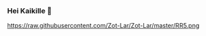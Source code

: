 ### Hei Kaikille 👋

https://raw.githubusercontent.com/Zot-Lar/Zot-Lar/master/RR5.png

<!--
**Zot-Lar/Zot-Lar** is a ✨ _special_ ✨ repository because its `README.md` (this file) appears on your GitHub profile.

Here are some ideas to get you started:

- 🔭 I’m currently working on ...
- 🌱 I’m currently learning ...
- 👯 I’m looking to collaborate on ...
- 🤔 I’m looking for help with ...
- 💬 Ask me about ...
- 📫 How to reach me: ...
- 😄 Pronouns: ...
- ⚡ Fun fact: ...
-->
